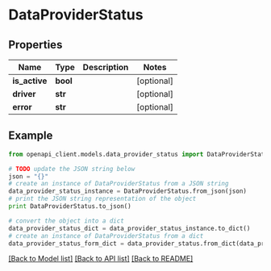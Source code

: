 # DataProviderStatus


## Properties
Name | Type | Description | Notes
------------ | ------------- | ------------- | -------------
**is_active** | **bool** |  | [optional]
**driver** | **str** |  | [optional]
**error** | **str** |  | [optional]

## Example

```python
from openapi_client.models.data_provider_status import DataProviderStatus

# TODO update the JSON string below
json = "{}"
# create an instance of DataProviderStatus from a JSON string
data_provider_status_instance = DataProviderStatus.from_json(json)
# print the JSON string representation of the object
print DataProviderStatus.to_json()

# convert the object into a dict
data_provider_status_dict = data_provider_status_instance.to_dict()
# create an instance of DataProviderStatus from a dict
data_provider_status_form_dict = data_provider_status.from_dict(data_provider_status_dict)
```
[[Back to Model list]](../README.md#documentation-for-models) [[Back to API list]](../README.md#documentation-for-api-endpoints) [[Back to README]](../README.md)

